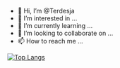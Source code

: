 - 👋 Hi, I’m @Terdesja
- 👀 I’m interested in ...
- 🌱 I’m currently learning ...
- 💞️ I’m looking to collaborate on ...
- 📫 How to reach me ...



[![Top Langs](https://github-readme-stats.vercel.app/api/top-langs/?username=Terdesja&layout=compact)](https://github.com/Terdesja/github-readme-stats)


<!---
Terdesja/Terdesja is a ✨ special ✨ repository because its `README.md` (this file) appears on your GitHub profile.
You can click the Preview link to take a look at your changes.
--->
